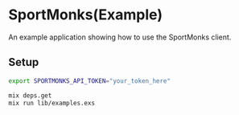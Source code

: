 # SportMonks(Example)

An example application showing how to use the SportMonks client.

## Setup

```bash
export SPORTMONKS_API_TOKEN="your_token_here"

mix deps.get
mix run lib/examples.exs
```



